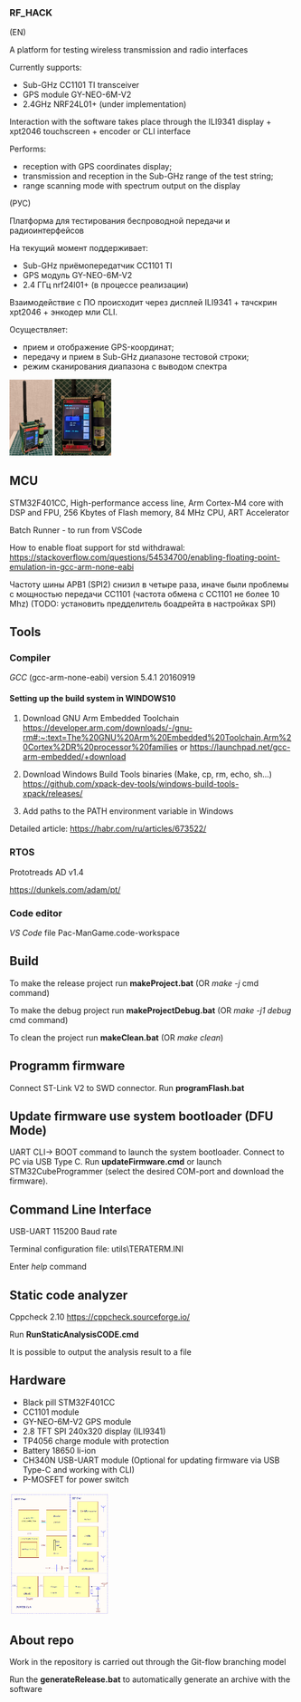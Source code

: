 ### RF_HACK

(EN)

A platform for testing wireless transmission and radio interfaces

Currently supports:

- Sub-GHz CC1101 TI transceiver
- GPS module GY-NEO-6M-V2
- 2.4GHz NRF24L01+ (under implementation)

Interaction with the software takes place through the ILI9341 display + xpt2046 touchscreen + encoder or CLI interface

Performs:

- reception with GPS coordinates display;
- transmission and reception in the Sub-GHz range of the test string;
- range scanning mode with spectrum output on the display

(РУС)

Платформа для тестирования беспроводной передачи и радиоинтерфейсов

На текущий момент поддерживает:

- Sub-GHz приёмопередатчик СС1101 TI
- GPS модуль GY-NEO-6M-V2
- 2.4 ГГц nrf24l01+ (в процессе реализации)

Взаимодействие с ПО происходит через дисплей ILI9341 + тачскрин xpt2046 + энкодер мли CLI.

Осуществляет:

- прием и отображение GPS-координат;
- передачу и прием в Sub-GHz диапазоне тестовой строки;
- режим сканирования диапазона с выводом спектра

<img src="https://github.com/sergey12malyshev/RF_HACK/blob/develop/shematic/photo_1.jpg" width=15% height=15%>  <img src="https://github.com/sergey12malyshev/RF_HACK/blob/develop/shematic/photo_2.jpg" width=20% height=20%> 

## MCU
STM32F401CC, High-performance access line, Arm Cortex-M4 core with DSP and FPU, 256 Kbytes of Flash memory, 84 MHz CPU, ART Accelerator

Batch Runner - to run from VSCode

How to enable float support for std withdrawal:
https://stackoverflow.com/questions/54534700/enabling-floating-point-emulation-in-gcc-arm-none-eabi

Частоту шины APB1 (SPI2) снизил в четыре раза, иначе были проблемы с мощностью передачи CC1101 (частота обмена с CC1101 не более 10 Mhz)
(TODO: установить предделитель боадрейта в настройках SPI)

## Tools

### Compiler
*GCC* (gcc-arm-none-eabi) version 5.4.1 20160919

#### Setting up the build system in WINDOWS10 

1. Download GNU Arm Embedded Toolchain 
https://developer.arm.com/downloads/-/gnu-rm#:~:text=The%20GNU%20Arm%20Embedded%20Toolchain,Arm%20Cortex%2DR%20processor%20families
or
https://launchpad.net/gcc-arm-embedded/+download

2. Download Windows Build Tools binaries (Make, cp, rm, echo, sh...)
https://github.com/xpack-dev-tools/windows-build-tools-xpack/releases/

3. Add paths to the PATH environment variable in Windows

Detailed article: https://habr.com/ru/articles/673522/

### RTOS
Prototreads AD v1.4

https://dunkels.com/adam/pt/

### Code editor
*VS Code* file Pac-ManGame.code-workspace

## Build 
To make the release project run **makeProject.bat** (OR *make -j* cmd command)

To make the debug project run **makeProjectDebug.bat** (OR *make -j1 debug* cmd command)

To clean the project run **makeClean.bat** (OR *make clean*)

## Programm firmware
Connect ST-Link V2 to SWD connector. Run **programFlash.bat**

## Update firmware use system bootloader (DFU Mode)

UART CLI-> BOOT command to launch the system bootloader. Connect to PC via USB Type C. Run **updateFirmware.cmd** or launch STM32CubeProgrammer (select the desired COM-port and download the firmware).

## Command Line Interface

USB-UART 115200 Baud rate

Terminal configuration file: utils\TERATERM.INI

Enter *help* command

## Static code analyzer
Cppcheck 2.10 https://cppcheck.sourceforge.io/

Run **RunStaticAnalysisCODE.cmd**

It is possible to output the analysis result to a file

## Hardware
- Black pill STM32F401CC
- CC1101 module
- GY-NEO-6M-V2 GPS module
- 2.8 TFT SPI 240x320 display (ILI9341)
- TP4056 charge module with protection
- Battery 18650 li-ion
- CH340N USB-UART module (Optional for updating firmware via USB Type-C and working with CLI)
- P-MOSFET for power switch

<img src="https://github.com/sergey12malyshev/RF_HACK/blob/develop/shematic/shematic.png" width=35% height=35%> 

## About repo

Work in the repository is carried out through the Git-flow branching model

Run the **generateRelease.bat** to automatically generate an archive with the software 
